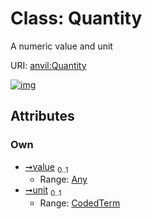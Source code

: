 
# Class: Quantity

A numeric value and unit

URI: [anvil:Quantity](https://anvilproject.org/acr-harmonized-data-model/Quantity)


[![img](https://yuml.me/diagram/nofunky;dir:TB/class/[CodedTerm]<unit%200..1-++[Quantity],[Any]<value%200..1-++[Quantity],[CodedTerm],[Any])](https://yuml.me/diagram/nofunky;dir:TB/class/[CodedTerm]<unit%200..1-++[Quantity],[Any]<value%200..1-++[Quantity],[CodedTerm],[Any])

## Attributes


### Own

 * [➞value](quantity__value.md)  <sub>0..1</sub>
     * Range: [Any](Any.md)
 * [➞unit](quantity__unit.md)  <sub>0..1</sub>
     * Range: [CodedTerm](CodedTerm.md)
